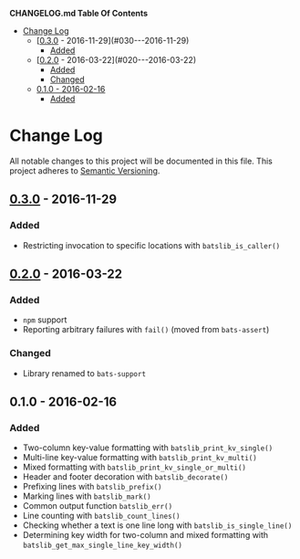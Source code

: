<!-- START doctoc generated TOC please keep comment here to allow auto update -->
<!-- DON'T EDIT THIS SECTION, INSTEAD RE-RUN doctoc TO UPDATE -->
**CHANGELOG.md Table Of Contents**

- [Change Log](#change-log)
  - [[0.3.0] - 2016-11-29](#030---2016-11-29)
    - [Added](#added)
  - [[0.2.0] - 2016-03-22](#020---2016-03-22)
    - [Added](#added-1)
    - [Changed](#changed)
  - [0.1.0 - 2016-02-16](#010---2016-02-16)
    - [Added](#added-2)

<!-- END doctoc generated TOC please keep comment here to allow auto update -->

# Change Log

All notable changes to this project will be documented in this file.
This project adheres to [Semantic Versioning](http://semver.org/).

## [0.3.0] - 2016-11-29

### Added

- Restricting invocation to specific locations with
  `batslib_is_caller()`

## [0.2.0] - 2016-03-22

### Added

- `npm` support
- Reporting arbitrary failures with `fail()` (moved from `bats-assert`)

### Changed

- Library renamed to `bats-support`

## 0.1.0 - 2016-02-16

### Added

- Two-column key-value formatting with `batslib_print_kv_single()`
- Multi-line key-value formatting with `batslib_print_kv_multi()`
- Mixed formatting with `batslib_print_kv_single_or_multi()`
- Header and footer decoration with `batslib_decorate()`
- Prefixing lines with `batslib_prefix()`
- Marking lines with `batslib_mark()`
- Common output function `batslib_err()`
- Line counting with `batslib_count_lines()`
- Checking whether a text is one line long with
  `batslib_is_single_line()`
- Determining key width for two-column and mixed formatting with
  `batslib_get_max_single_line_key_width()`

[0.2.0]: https://github.com/ztombol/bats-support/compare/v0.1.0...v0.2.0
[0.3.0]: https://github.com/ztombol/bats-support/compare/v0.2.0...v0.3.0
